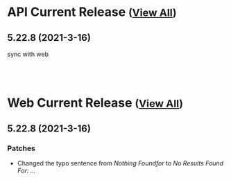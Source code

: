 
# API Current Release <small>([View All](/API.md))</small>
## 5.22.8 (2021-3-16)
sync with web

<br><br>
# Web Current Release <small>([View All](/Web.md))</small>
## 5.22.8 (2021-3-16)
### Patches 

- Changed the typo sentence from *Nothing Foundfor* to *No Results Found For: ...*

  